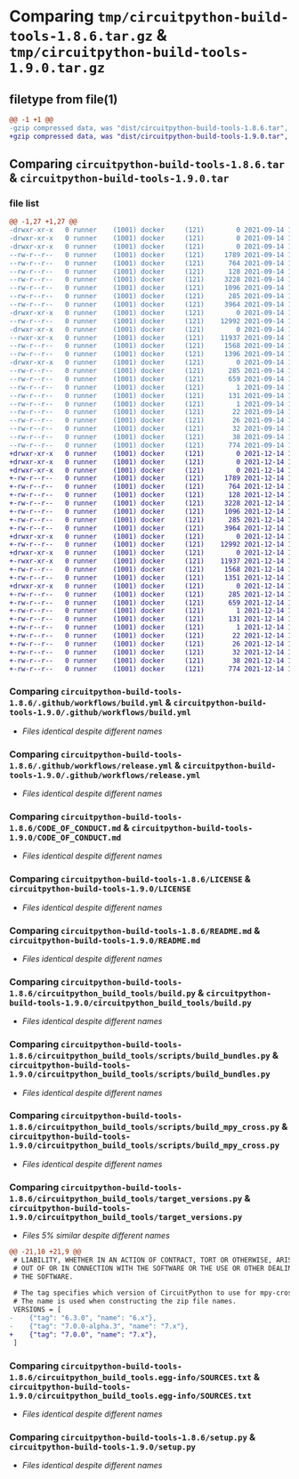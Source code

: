 # Comparing `tmp/circuitpython-build-tools-1.8.6.tar.gz` & `tmp/circuitpython-build-tools-1.9.0.tar.gz`

## filetype from file(1)

```diff
@@ -1 +1 @@
-gzip compressed data, was "dist/circuitpython-build-tools-1.8.6.tar", last modified: Tue Sep 14 18:48:09 2021, max compression
+gzip compressed data, was "dist/circuitpython-build-tools-1.9.0.tar", last modified: Tue Dec 14 17:33:12 2021, max compression
```

## Comparing `circuitpython-build-tools-1.8.6.tar` & `circuitpython-build-tools-1.9.0.tar`

### file list

```diff
@@ -1,27 +1,27 @@
-drwxr-xr-x   0 runner    (1001) docker     (121)        0 2021-09-14 18:48:09.000000 circuitpython-build-tools-1.8.6/
-drwxr-xr-x   0 runner    (1001) docker     (121)        0 2021-09-14 18:48:09.000000 circuitpython-build-tools-1.8.6/.github/
-drwxr-xr-x   0 runner    (1001) docker     (121)        0 2021-09-14 18:48:09.000000 circuitpython-build-tools-1.8.6/.github/workflows/
--rw-r--r--   0 runner    (1001) docker     (121)     1789 2021-09-14 18:47:59.000000 circuitpython-build-tools-1.8.6/.github/workflows/build.yml
--rw-r--r--   0 runner    (1001) docker     (121)      764 2021-09-14 18:47:59.000000 circuitpython-build-tools-1.8.6/.github/workflows/release.yml
--rw-r--r--   0 runner    (1001) docker     (121)      128 2021-09-14 18:47:59.000000 circuitpython-build-tools-1.8.6/.gitignore
--rw-r--r--   0 runner    (1001) docker     (121)     3228 2021-09-14 18:47:59.000000 circuitpython-build-tools-1.8.6/CODE_OF_CONDUCT.md
--rw-r--r--   0 runner    (1001) docker     (121)     1096 2021-09-14 18:47:59.000000 circuitpython-build-tools-1.8.6/LICENSE
--rw-r--r--   0 runner    (1001) docker     (121)      285 2021-09-14 18:48:09.000000 circuitpython-build-tools-1.8.6/PKG-INFO
--rw-r--r--   0 runner    (1001) docker     (121)     3964 2021-09-14 18:47:59.000000 circuitpython-build-tools-1.8.6/README.md
-drwxr-xr-x   0 runner    (1001) docker     (121)        0 2021-09-14 18:48:09.000000 circuitpython-build-tools-1.8.6/circuitpython_build_tools/
--rw-r--r--   0 runner    (1001) docker     (121)    12992 2021-09-14 18:47:59.000000 circuitpython-build-tools-1.8.6/circuitpython_build_tools/build.py
-drwxr-xr-x   0 runner    (1001) docker     (121)        0 2021-09-14 18:48:09.000000 circuitpython-build-tools-1.8.6/circuitpython_build_tools/scripts/
--rwxr-xr-x   0 runner    (1001) docker     (121)    11937 2021-09-14 18:47:59.000000 circuitpython-build-tools-1.8.6/circuitpython_build_tools/scripts/build_bundles.py
--rw-r--r--   0 runner    (1001) docker     (121)     1568 2021-09-14 18:47:59.000000 circuitpython-build-tools-1.8.6/circuitpython_build_tools/scripts/build_mpy_cross.py
--rw-r--r--   0 runner    (1001) docker     (121)     1396 2021-09-14 18:47:59.000000 circuitpython-build-tools-1.8.6/circuitpython_build_tools/target_versions.py
-drwxr-xr-x   0 runner    (1001) docker     (121)        0 2021-09-14 18:48:09.000000 circuitpython-build-tools-1.8.6/circuitpython_build_tools.egg-info/
--rw-r--r--   0 runner    (1001) docker     (121)      285 2021-09-14 18:48:09.000000 circuitpython-build-tools-1.8.6/circuitpython_build_tools.egg-info/PKG-INFO
--rw-r--r--   0 runner    (1001) docker     (121)      659 2021-09-14 18:48:09.000000 circuitpython-build-tools-1.8.6/circuitpython_build_tools.egg-info/SOURCES.txt
--rw-r--r--   0 runner    (1001) docker     (121)        1 2021-09-14 18:48:09.000000 circuitpython-build-tools-1.8.6/circuitpython_build_tools.egg-info/dependency_links.txt
--rw-r--r--   0 runner    (1001) docker     (121)      131 2021-09-14 18:48:09.000000 circuitpython-build-tools-1.8.6/circuitpython_build_tools.egg-info/entry_points.txt
--rw-r--r--   0 runner    (1001) docker     (121)        1 2021-09-14 18:48:09.000000 circuitpython-build-tools-1.8.6/circuitpython_build_tools.egg-info/not-zip-safe
--rw-r--r--   0 runner    (1001) docker     (121)       22 2021-09-14 18:48:09.000000 circuitpython-build-tools-1.8.6/circuitpython_build_tools.egg-info/requires.txt
--rw-r--r--   0 runner    (1001) docker     (121)       26 2021-09-14 18:48:09.000000 circuitpython-build-tools-1.8.6/circuitpython_build_tools.egg-info/top_level.txt
--rw-r--r--   0 runner    (1001) docker     (121)       32 2021-09-14 18:47:59.000000 circuitpython-build-tools-1.8.6/requirements.txt
--rw-r--r--   0 runner    (1001) docker     (121)       38 2021-09-14 18:48:09.000000 circuitpython-build-tools-1.8.6/setup.cfg
--rw-r--r--   0 runner    (1001) docker     (121)      774 2021-09-14 18:47:59.000000 circuitpython-build-tools-1.8.6/setup.py
+drwxr-xr-x   0 runner    (1001) docker     (121)        0 2021-12-14 17:33:12.000000 circuitpython-build-tools-1.9.0/
+drwxr-xr-x   0 runner    (1001) docker     (121)        0 2021-12-14 17:33:12.000000 circuitpython-build-tools-1.9.0/.github/
+drwxr-xr-x   0 runner    (1001) docker     (121)        0 2021-12-14 17:33:12.000000 circuitpython-build-tools-1.9.0/.github/workflows/
+-rw-r--r--   0 runner    (1001) docker     (121)     1789 2021-12-14 17:33:01.000000 circuitpython-build-tools-1.9.0/.github/workflows/build.yml
+-rw-r--r--   0 runner    (1001) docker     (121)      764 2021-12-14 17:33:01.000000 circuitpython-build-tools-1.9.0/.github/workflows/release.yml
+-rw-r--r--   0 runner    (1001) docker     (121)      128 2021-12-14 17:33:01.000000 circuitpython-build-tools-1.9.0/.gitignore
+-rw-r--r--   0 runner    (1001) docker     (121)     3228 2021-12-14 17:33:01.000000 circuitpython-build-tools-1.9.0/CODE_OF_CONDUCT.md
+-rw-r--r--   0 runner    (1001) docker     (121)     1096 2021-12-14 17:33:01.000000 circuitpython-build-tools-1.9.0/LICENSE
+-rw-r--r--   0 runner    (1001) docker     (121)      285 2021-12-14 17:33:12.000000 circuitpython-build-tools-1.9.0/PKG-INFO
+-rw-r--r--   0 runner    (1001) docker     (121)     3964 2021-12-14 17:33:01.000000 circuitpython-build-tools-1.9.0/README.md
+drwxr-xr-x   0 runner    (1001) docker     (121)        0 2021-12-14 17:33:12.000000 circuitpython-build-tools-1.9.0/circuitpython_build_tools/
+-rw-r--r--   0 runner    (1001) docker     (121)    12992 2021-12-14 17:33:01.000000 circuitpython-build-tools-1.9.0/circuitpython_build_tools/build.py
+drwxr-xr-x   0 runner    (1001) docker     (121)        0 2021-12-14 17:33:12.000000 circuitpython-build-tools-1.9.0/circuitpython_build_tools/scripts/
+-rwxr-xr-x   0 runner    (1001) docker     (121)    11937 2021-12-14 17:33:01.000000 circuitpython-build-tools-1.9.0/circuitpython_build_tools/scripts/build_bundles.py
+-rw-r--r--   0 runner    (1001) docker     (121)     1568 2021-12-14 17:33:01.000000 circuitpython-build-tools-1.9.0/circuitpython_build_tools/scripts/build_mpy_cross.py
+-rw-r--r--   0 runner    (1001) docker     (121)     1351 2021-12-14 17:33:01.000000 circuitpython-build-tools-1.9.0/circuitpython_build_tools/target_versions.py
+drwxr-xr-x   0 runner    (1001) docker     (121)        0 2021-12-14 17:33:12.000000 circuitpython-build-tools-1.9.0/circuitpython_build_tools.egg-info/
+-rw-r--r--   0 runner    (1001) docker     (121)      285 2021-12-14 17:33:12.000000 circuitpython-build-tools-1.9.0/circuitpython_build_tools.egg-info/PKG-INFO
+-rw-r--r--   0 runner    (1001) docker     (121)      659 2021-12-14 17:33:12.000000 circuitpython-build-tools-1.9.0/circuitpython_build_tools.egg-info/SOURCES.txt
+-rw-r--r--   0 runner    (1001) docker     (121)        1 2021-12-14 17:33:12.000000 circuitpython-build-tools-1.9.0/circuitpython_build_tools.egg-info/dependency_links.txt
+-rw-r--r--   0 runner    (1001) docker     (121)      131 2021-12-14 17:33:12.000000 circuitpython-build-tools-1.9.0/circuitpython_build_tools.egg-info/entry_points.txt
+-rw-r--r--   0 runner    (1001) docker     (121)        1 2021-12-14 17:33:12.000000 circuitpython-build-tools-1.9.0/circuitpython_build_tools.egg-info/not-zip-safe
+-rw-r--r--   0 runner    (1001) docker     (121)       22 2021-12-14 17:33:12.000000 circuitpython-build-tools-1.9.0/circuitpython_build_tools.egg-info/requires.txt
+-rw-r--r--   0 runner    (1001) docker     (121)       26 2021-12-14 17:33:12.000000 circuitpython-build-tools-1.9.0/circuitpython_build_tools.egg-info/top_level.txt
+-rw-r--r--   0 runner    (1001) docker     (121)       32 2021-12-14 17:33:01.000000 circuitpython-build-tools-1.9.0/requirements.txt
+-rw-r--r--   0 runner    (1001) docker     (121)       38 2021-12-14 17:33:12.000000 circuitpython-build-tools-1.9.0/setup.cfg
+-rw-r--r--   0 runner    (1001) docker     (121)      774 2021-12-14 17:33:01.000000 circuitpython-build-tools-1.9.0/setup.py
```

### Comparing `circuitpython-build-tools-1.8.6/.github/workflows/build.yml` & `circuitpython-build-tools-1.9.0/.github/workflows/build.yml`

 * *Files identical despite different names*

### Comparing `circuitpython-build-tools-1.8.6/.github/workflows/release.yml` & `circuitpython-build-tools-1.9.0/.github/workflows/release.yml`

 * *Files identical despite different names*

### Comparing `circuitpython-build-tools-1.8.6/CODE_OF_CONDUCT.md` & `circuitpython-build-tools-1.9.0/CODE_OF_CONDUCT.md`

 * *Files identical despite different names*

### Comparing `circuitpython-build-tools-1.8.6/LICENSE` & `circuitpython-build-tools-1.9.0/LICENSE`

 * *Files identical despite different names*

### Comparing `circuitpython-build-tools-1.8.6/README.md` & `circuitpython-build-tools-1.9.0/README.md`

 * *Files identical despite different names*

### Comparing `circuitpython-build-tools-1.8.6/circuitpython_build_tools/build.py` & `circuitpython-build-tools-1.9.0/circuitpython_build_tools/build.py`

 * *Files identical despite different names*

### Comparing `circuitpython-build-tools-1.8.6/circuitpython_build_tools/scripts/build_bundles.py` & `circuitpython-build-tools-1.9.0/circuitpython_build_tools/scripts/build_bundles.py`

 * *Files identical despite different names*

### Comparing `circuitpython-build-tools-1.8.6/circuitpython_build_tools/scripts/build_mpy_cross.py` & `circuitpython-build-tools-1.9.0/circuitpython_build_tools/scripts/build_mpy_cross.py`

 * *Files identical despite different names*

### Comparing `circuitpython-build-tools-1.8.6/circuitpython_build_tools/target_versions.py` & `circuitpython-build-tools-1.9.0/circuitpython_build_tools/target_versions.py`

 * *Files 5% similar despite different names*

```diff
@@ -21,10 +21,9 @@
 # LIABILITY, WHETHER IN AN ACTION OF CONTRACT, TORT OR OTHERWISE, ARISING FROM,
 # OUT OF OR IN CONNECTION WITH THE SOFTWARE OR THE USE OR OTHER DEALINGS IN
 # THE SOFTWARE.
 
 # The tag specifies which version of CircuitPython to use for mpy-cross.
 # The name is used when constructing the zip file names.
 VERSIONS = [
-    {"tag": "6.3.0", "name": "6.x"},
-    {"tag": "7.0.0-alpha.3", "name": "7.x"},
+    {"tag": "7.0.0", "name": "7.x"},
 ]
```

### Comparing `circuitpython-build-tools-1.8.6/circuitpython_build_tools.egg-info/SOURCES.txt` & `circuitpython-build-tools-1.9.0/circuitpython_build_tools.egg-info/SOURCES.txt`

 * *Files identical despite different names*

### Comparing `circuitpython-build-tools-1.8.6/setup.py` & `circuitpython-build-tools-1.9.0/setup.py`

 * *Files identical despite different names*

